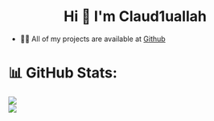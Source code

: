 <h1 align="center">Hi 👋 I'm Claud1uallah</h1>

- 👨‍💻 All of my projects are available at [Github](https://github.com/claud1uallah?tab=repositories)

# 📊 GitHub Stats:
![](https://github-readme-stats.vercel.app/api?username=claud1uallah&theme=blue-green&hide_border=false&include_all_commits=false&count_private=false)<br/>
![](https://github-readme-stats.vercel.app/api/top-langs/?username=claud1uallah&theme=blue-green&hide_border=false&include_all_commits=false&count_private=false&layout=compact)
